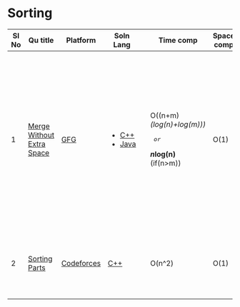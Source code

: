 # Sorting

| Sl No | Qu title | Platform                            | Soln Lang |   | Time comp | Space comp | difficulty |    | approach |
| --     | ---     |   ------                            | ---       |-- | ---       | ---        | ----       | -- | ---------|
|  1    | [Merge Without Extra Space](https://practice.geeksforgeeks.org/problems/merge-two-sorted-arrays5135/1#)     | [GFG ](/GFG/GFGQuestions.md) | <ul><li>[C++](https://github.com/C-a-thing/Code-Insight/blob/main/GFG/Sorting/C%2B%2B/Merge%20without%20extra%20space.cpp)</li><li>[Java](https://github.com/C-a-thing/Code-Insight/blob/main/GFG/Sorting/Java/Merge%20without%20extra%20space.java)</li> </ul>        |   | <p>O((n+m)*(log(n)+log(m)))</p><pre>    or</pre> <p><B>n*log(n)</B> (if(n>m))</p>       | O(1)        | Hard       |    |<ol><li>_Approach 1_- Gap method  Algo</li> <li>_Approach - 2_ - take an extra array , insert elements of 2 arrays and sort it . Then insert in those arrays again</li></ol> |
| 2     |[Sorting Parts](https://codeforces.com/contest/1637/problem/A)|[Codeforces](/CodeForces/codeforcesQuestions.md)|[C++](https://github.com/Shreya2803/Code-Insight/blob/main/CodeForces/Sorting/C%2B%2B/Sorting%20Parts.cpp)||O(n^2)|O(1)|Easy||<ol><li>Check If array sorted then-"NO"; else:"YES"</li></ol> |
